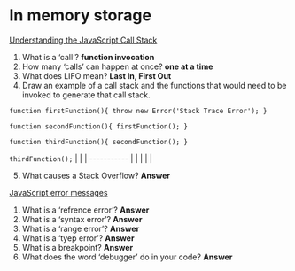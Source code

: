 # In memory storage

[Understanding the JavaScript Call Stack](https://medium.freecodecamp.org/understanding-the-javascript-call-stack-861e41ae61d4)

1. What is a ‘call’? **function invocation**
2. How many ‘calls’ can happen at once? **one at a time**
3. What does LIFO mean? **Last In, First Out**
4. Draw an example of a call stack and the functions that would need to be invoked to generate that call stack.

`function firstFunction(){
  throw new Error('Stack Trace Error');
}`

`function secondFunction(){
  firstFunction();
}`

`function thirdFunction(){
  secondFunction();
}`

`thirdFunction();`
 | | 
 | ----------- | 
 |  | 
 |  | 


5. What causes a Stack Overflow? **Answer**

[JavaScript error messages](https://codeburst.io/javascript-error-messages-debugging-d23f84f0ae7c)

1. What is a ‘refrence error’? **Answer**
2. What is a ‘syntax error’? **Answer**
3. What is a ‘range error’? **Answer**
4. What is a ‘tyep error’? **Answer**
5. What is a breakpoint? **Answer**
6. What does the word ‘debugger’ do in your code? **Answer**
